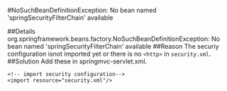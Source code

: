 #NoSuchBeanDefinitionException: No bean named 'springSecurityFilterChain' available

##Details
org.springframework.beans.factory.NoSuchBeanDefinitionException: No bean named 'springSecurityFilterChain' available
##Reason
The securiy configuration isnot imported yet or there is no `<http>` in `security.xml`.
##Solution
Add these in springmvc-servlet.xml.
```
<!-- import security configuration-->
<import resource="security.xml"/>
```